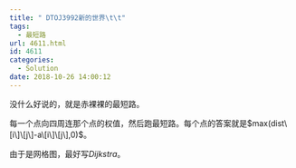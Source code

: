 ```yaml
---
title: " DTOJ3992新的世界\t\t"
tags:
  - 最短路
url: 4611.html
id: 4611
categories:
  - Solution
date: 2018-10-26 14:00:12
---
```


没什么好说的，就是赤裸裸的最短路。

每一个点向四周连那个点的权值，然后跑最短路。每个点的答案就是$max(dist\[i\]\[j\]-a\[i\]\[j\],0)$。

由于是网格图，最好写$Dijkstra$。